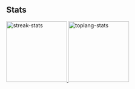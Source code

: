 ## Stats
<!--Get from https://github.com/anuraghazra/github-readme-stats --> 
<a href="#">
     <img height="160em" alt="streak-stats" src="https://github-readme-streak-stats.herokuapp.com/?user=khanghuynht&theme=omni&hide_border=true&theme=ayu-mirage"/>
     <img height="160em" alt="toplang-stats" src="https://github-readme-stats.vercel.app/api/top-langs/?username=khanghuynht&layout=compact&hide_border=true&theme=ayu-mirage"/>
</a>
